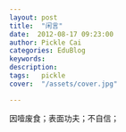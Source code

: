 ```yaml
---
layout: post  
title:  "闲言"
date:  2012-08-17 09:23:00
author: Pickle Cai  
categories: EduBlog  
keywords: 
description:   
tags:	pickle   
cover:  "/assets/cover.jpg"  

---
```




因噎废食；表面功夫；不自信；

		

		    
